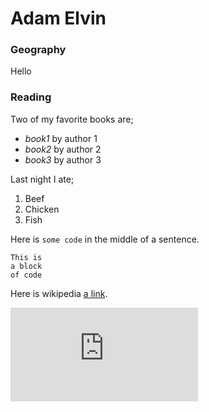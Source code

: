 # Adam Elvin 

### Geography

Hello

### Reading

Two of my favorite books are;

- *book1* by author 1
- *book2* by author 2
- *book3* by author 3

Last night I ate;
1. Beef
2. Chicken
3. Fish

Here is `some code` in the middle of a sentence.

```
This is
a block
of code
```

Here is wikipedia  [a link](https://www.wikipedia.org/).

![This is an image.](https://ixquick-proxy.com/do/spg/show_picture.pl?l=english&rais=1&oiu=https%3A%2F%2Fres.cloudinary.com%2Fteepublic%2Fimage%2Fprivate%2Fs--2GSi_KSs--%2Ft_Resized%2520Artwork%2Fc_fit%2Cg_north_west%2Ch_954%2Cw_954%2Fco_ffffff%2Ce_outline%3A48%2Fco_ffffff%2Ce_outline%3Ainner_fill%3A48%2Fco_ffffff%2Ce_outline%3A48%2Fco_ffffff%2Ce_outline%3Ainner_fill%3A48%2Fco_bbbbbb%2Ce_outline%3A3%3A1000%2Fc_mpad%2Cg_center%2Ch_1260%2Cw_1260%2Fb_rgb%3Aeeeeee%2Fc_limit%2Cf_auto%2Ch_285%2Cq_90%2Cw_285%2Fv1446233862%2Fproduction%2Fdesigns%2F243816_1&sp=260e2fd18d4f5038306f8d964af5f71f)
